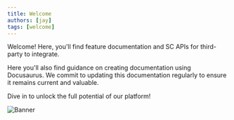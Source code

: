 ```yaml
---
title: Welcome
authors: [jay]
tags: [welcome]
---
```


Welcome! Here, you'll find feature documentation and SC APIs for third-party to integrate.

Here you'll also find guidance on creating documentation using Docusaurus. We commit to updating this documentation regularly to ensure it remains current and valuable.

Dive in to unlock the full potential of our platform!

![Banner](https://salesconnection.my/landing2021/images/top-banner-image-only.webp)
